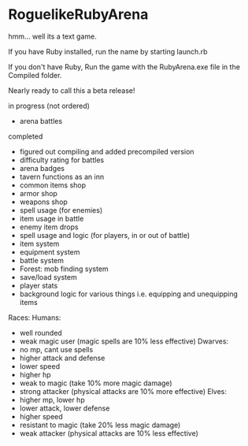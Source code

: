 # RoguelikeRubyArena
 hmm... well its a text game.

 If you have Ruby installed, run the name by starting launch.rb

 If you don't have Ruby, Run the game with the RubyArena.exe file in the Compiled
 folder.


 Nearly ready to call this a beta release!

 in progress (not ordered)
  - arena battles

completed
  - figured out compiling and added precompiled version
  - difficulty rating for battles
  - arena badges
  - tavern functions as an inn
  - common items shop
  - armor shop
  - weapons shop
  - spell usage (for enemies)
  - item usage in battle
  - enemy item drops
  - spell usage and logic (for players, in or out of battle)
  - item system
  - equipment system
  - battle system
  - Forest: mob finding system
  - save/load system
  - player stats
  - background logic for various things i.e. equipping and unequipping items


Races:
  Humans:
   - well rounded
   - weak magic user (magic spells are 10% less effective)
  Dwarves:
   - no mp, cant use spells
   - higher attack and defense
   - lower speed
   - higher hp
   - weak to magic (take 10% more magic damage)
   - strong attacker (physical attacks are 10% more effective)
  Elves:
   - higher mp, lower hp
   - lower attack, lower defense
   - higher speed
   - resistant to magic (take 20% less magic damage)
   - weak attacker (physical attacks are 10% less effective)
